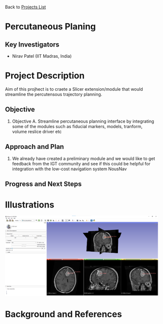 Back to [Projects List](../../README.md#ProjectsList)

# Percutaneous Planing

## Key Investigators

- Nirav Patel (IIT Madras, India)
# Project Description

Aim of this projhect is to craete a Slicer extension/module that would streamline the percutensous trajectory planning.
## Objective

<!-- Describe here WHAT you would like to achieve (what you will have as end result). -->

1. Objective A. Streamline percutaneous planning interface by integrating some of the modules such as fiducial markers, models, tranform, volume reslice driver etc

## Approach and Plan

<!-- Describe here HOW you would like to achieve the objectives stated above. -->

1. We already have created a preliminary module and we would like to get feedback from the IGT community and see if this could be helpful for integration with the low-cost navigation system  NousNav

## Progress and Next Steps

<!-- Update this section as you make progress, describing of what you have ACTUALLY DONE. If there are specific steps that you could not complete then you can describe them here, too. -->


# Illustrations

<!-- Add pictures and links to videos that demonstrate what has been accomplished.-->
![Userinterface and planned trajectory](Slicer_screenshot.png)


# Background and References

<!-- If you developed any software, include link to the source code repository. If possible, also add links to sample data, and to any relevant publications. -->
